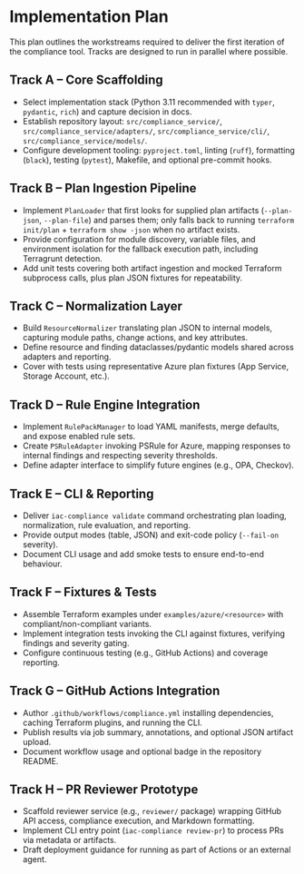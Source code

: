 # Implementation Plan

This plan outlines the workstreams required to deliver the first iteration of the compliance tool. Tracks are designed to run in parallel where possible.

## Track A – Core Scaffolding
- Select implementation stack (Python 3.11 recommended with `typer`, `pydantic`, `rich`) and capture decision in docs.
- Establish repository layout: `src/compliance_service/`, `src/compliance_service/adapters/`, `src/compliance_service/cli/`, `src/compliance_service/models/`.
- Configure development tooling: `pyproject.toml`, linting (`ruff`), formatting (`black`), testing (`pytest`), Makefile, and optional pre-commit hooks.

## Track B – Plan Ingestion Pipeline
- Implement `PlanLoader` that first looks for supplied plan artifacts (`--plan-json`, `--plan-file`) and parses them; only falls back to running `terraform init/plan` + `terraform show -json` when no artifact exists.
- Provide configuration for module discovery, variable files, and environment isolation for the fallback execution path, including Terragrunt detection.
- Add unit tests covering both artifact ingestion and mocked Terraform subprocess calls, plus plan JSON fixtures for repeatability.

## Track C – Normalization Layer
- Build `ResourceNormalizer` translating plan JSON to internal models, capturing module paths, change actions, and key attributes.
- Define resource and finding dataclasses/pydantic models shared across adapters and reporting.
- Cover with tests using representative Azure plan fixtures (App Service, Storage Account, etc.).

## Track D – Rule Engine Integration
- Implement `RulePackManager` to load YAML manifests, merge defaults, and expose enabled rule sets.
- Create `PSRuleAdapter` invoking PSRule for Azure, mapping responses to internal findings and respecting severity thresholds.
- Define adapter interface to simplify future engines (e.g., OPA, Checkov).

## Track E – CLI & Reporting
- Deliver `iac-compliance validate` command orchestrating plan loading, normalization, rule evaluation, and reporting.
- Provide output modes (table, JSON) and exit-code policy (`--fail-on` severity).
- Document CLI usage and add smoke tests to ensure end-to-end behaviour.

## Track F – Fixtures & Tests
- Assemble Terraform examples under `examples/azure/<resource>` with compliant/non-compliant variants.
- Implement integration tests invoking the CLI against fixtures, verifying findings and severity gating.
- Configure continuous testing (e.g., GitHub Actions) and coverage reporting.

## Track G – GitHub Actions Integration
- Author `.github/workflows/compliance.yml` installing dependencies, caching Terraform plugins, and running the CLI.
- Publish results via job summary, annotations, and optional JSON artifact upload.
- Document workflow usage and optional badge in the repository README.

## Track H – PR Reviewer Prototype
- Scaffold reviewer service (e.g., `reviewer/` package) wrapping GitHub API access, compliance execution, and Markdown formatting.
- Implement CLI entry point (`iac-compliance review-pr`) to process PRs via metadata or artifacts.
- Draft deployment guidance for running as part of Actions or an external agent.
